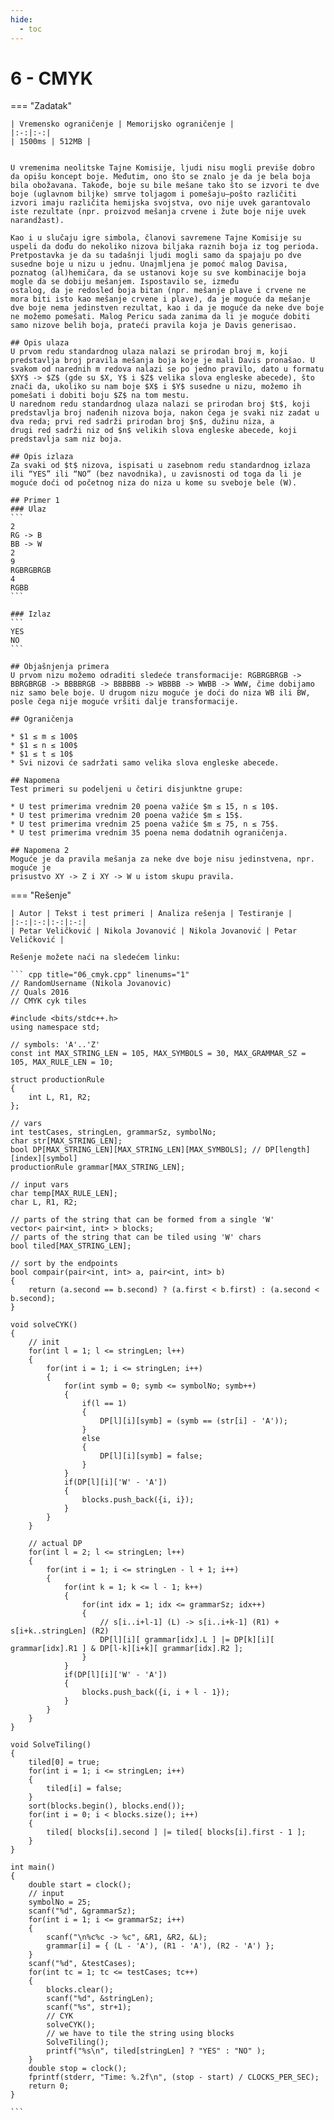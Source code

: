 ```yaml
---
hide:
  - toc
---
```


# 6 - CMYK

=== "Zadatak"
	
	| Vremensko ograničenje | Memorijsko ograničenje |
	|:-:|:-:|
	| 1500ms | 512MB |
	
	
	U vremenima neolitske Tajne Komisije, ljudi nisu mogli previše dobro da opišu koncept boje. Međutim, ono što se znalo je da je bela boja bila obožavana. Takođe, boje su bile mešane tako što se izvori te dve boje (uglavnom biljke) smrve toljagom i pomešaju—pošto različiti izvori imaju različita hemijska svojstva, ovo nije uvek garantovalo iste rezultate (npr. proizvod mešanja crvene i žute boje nije uvek narandžast).
	
	Kao i u slučaju igre simbola, članovi savremene Tajne Komisije su uspeli da dođu do nekoliko nizova biljaka raznih boja iz tog perioda. Pretpostavka je da su tadašnji ljudi mogli samo da spajaju po dve susedne boje u nizu u jednu. Unajmljena je pomoć malog Davisa, poznatog (al)hemičara, da se ustanovi koje su sve kombinacije boja mogle da se dobiju mešanjem. Ispostavilo se, između
	ostalog, da je redosled boja bitan (npr. mešanje plave i crvene ne mora biti isto kao mešanje crvene i plave), da je moguće da mešanje dve boje nema jedinstven rezultat, kao i da je moguće da neke dve boje ne možemo pomešati. Malog Pericu sada zanima da li je moguće dobiti samo nizove belih boja, prateći pravila koja je Davis generisao.
	
	## Opis ulaza
	U prvom redu standardnog ulaza nalazi se prirodan broj m, koji predstavlja broj pravila mešanja boja koje je mali Davis pronašao. U svakom od narednih m redova nalazi se po jedno pravilo, dato u formatu $XY$ -> $Z$ (gde su $X, Y$ i $Z$ velika slova engleske abecede), što znači da, ukoliko su nam boje $X$ i $Y$ susedne u nizu, možemo ih pomešati i dobiti boju $Z$ na tom mestu.
	U narednom redu standardnog ulaza nalazi se prirodan broj $t$, koji predstavlja broj nađenih nizova boja, nakon čega je svaki niz zadat u dva reda; prvi red sadrži prirodan broj $n$, dužinu niza, a
	drugi red sadrži niz od $n$ velikih slova engleske abecede, koji predstavlja sam niz boja.
	
	## Opis izlaza
	Za svaki od $t$ nizova, ispisati u zasebnom redu standardnog izlaza ili “YES” ili “NO” (bez navodnika), u zavisnosti od toga da li je moguće doći od početnog niza do niza u kome su sveboje bele (W).
	
	## Primer 1
	### Ulaz
	```
	2
	RG -> B
	BB -> W
	2
	9
	RGBRGBRGB
	4
	RGBB
	```
	
	### Izlaz
	```
	YES
	NO
	```
	
	## Objašnjenja primera
	U prvom nizu možemo odraditi sledeće transformacije: RGBRGBRGB -> BBRGBRGB -> BBBBRGB -> BBBBBB -> WBBBB -> WWBB -> WWW, čime dobijamo niz samo bele boje. U drugom nizu moguće je doći do niza WB ili BW, posle čega nije moguće vršiti dalje transformacije.
	
	## Ograničenja
	
	* $1 ≤ m ≤ 100$
	* $1 ≤ n ≤ 100$
	* $1 ≤ t ≤ 10$
	* Svi nizovi će sadržati samo velika slova engleske abecede.
	
	## Napomena
	Test primeri su podeljeni u četiri disjunktne grupe:
	
	* U test primerima vrednim 20 poena važiće $m ≤ 15, n ≤ 10$.
	* U test primerima vrednim 20 poena važiće $m ≤ 15$.
	* U test primerima vrednim 25 poena važiće $m ≤ 75, n ≤ 75$.
	* U test primerima vrednim 35 poena nema dodatnih ograničenja.
	
	## Napomena 2
	Moguće je da pravila mešanja za neke dve boje nisu jedinstvena, npr. moguće je
	prisustvo XY -> Z i XY -> W u istom skupu pravila.
	
=== "Rešenje"
	
	| Autor | Tekst i test primeri | Analiza rеšenja | Testiranje |
	|:-:|:-:|:-:|:-:|
	| Petar Veličković | Nikola Jovanović | Nikola Jovanović | Petar Veličković |
	
	Rešenje možete naći na sledećem linku: 
	
	``` cpp title="06_cmyk.cpp" linenums="1"
	// RandomUsername (Nikola Jovanovic)
	// Quals 2016
	// CMYK cyk tiles
	
	#include <bits/stdc++.h>
	using namespace std;
	
	// symbols: 'A'..'Z'
	const int MAX_STRING_LEN = 105, MAX_SYMBOLS = 30, MAX_GRAMMAR_SZ = 105, MAX_RULE_LEN = 10;
	
	struct productionRule
	{
	    int L, R1, R2;
	};
	
	// vars
	int testCases, stringLen, grammarSz, symbolNo;
	char str[MAX_STRING_LEN];
	bool DP[MAX_STRING_LEN][MAX_STRING_LEN][MAX_SYMBOLS]; // DP[length][index][symbol]
	productionRule grammar[MAX_STRING_LEN];
	
	// input vars
	char temp[MAX_RULE_LEN];
	char L, R1, R2;
	
	// parts of the string that can be formed from a single 'W'
	vector< pair<int, int> > blocks;
	// parts of the string that can be tiled using 'W' chars
	bool tiled[MAX_STRING_LEN];
	
	// sort by the endpoints
	bool compair(pair<int, int> a, pair<int, int> b)
	{
	    return (a.second == b.second) ? (a.first < b.first) : (a.second < b.second);
	}
	
	void solveCYK()
	{
	    // init
	    for(int l = 1; l <= stringLen; l++)
	    {
	        for(int i = 1; i <= stringLen; i++)
	        {
	            for(int symb = 0; symb <= symbolNo; symb++)
	            {
	                if(l == 1)
	                {
	                    DP[l][i][symb] = (symb == (str[i] - 'A'));
	                }
	                else
	                {
	                    DP[l][i][symb] = false;
	                }
	            }
	            if(DP[l][i]['W' - 'A'])
	            {
	                blocks.push_back({i, i});
	            }
	        }
	    }
	
	    // actual DP
	    for(int l = 2; l <= stringLen; l++)
	    {
	        for(int i = 1; i <= stringLen - l + 1; i++)
	        {
	            for(int k = 1; k <= l - 1; k++)
	            {
	                for(int idx = 1; idx <= grammarSz; idx++)
	                {
	                    // s[i..i+l-1] (L) -> s[i..i+k-1] (R1) + s[i+k..stringLen] (R2)
	                    DP[l][i][ grammar[idx].L ] |= DP[k][i][ grammar[idx].R1 ] & DP[l-k][i+k][ grammar[idx].R2 ];
	                }
	            }
	            if(DP[l][i]['W' - 'A'])
	            {
	                blocks.push_back({i, i + l - 1});
	            }
	        }
	    }
	}
	
	void SolveTiling()
	{
	    tiled[0] = true;
	    for(int i = 1; i <= stringLen; i++)
	    {
	        tiled[i] = false;
	    }
	    sort(blocks.begin(), blocks.end());
	    for(int i = 0; i < blocks.size(); i++)
	    {
	        tiled[ blocks[i].second ] |= tiled[ blocks[i].first - 1 ];
	    }
	}
	
	int main()
	{
	    double start = clock();
	    // input
	    symbolNo = 25;
	    scanf("%d", &grammarSz);
	    for(int i = 1; i <= grammarSz; i++)
	    {
	        scanf("\n%c%c -> %c", &R1, &R2, &L);
	        grammar[i] = { (L - 'A'), (R1 - 'A'), (R2 - 'A') };
	    }
	    scanf("%d", &testCases);
	    for(int tc = 1; tc <= testCases; tc++)
	    {
	        blocks.clear();
	        scanf("%d", &stringLen);
	        scanf("%s", str+1);
	        // CYK
	        solveCYK();
	        // we have to tile the string using blocks
	        SolveTiling();
	        printf("%s\n", tiled[stringLen] ? "YES" : "NO" );
	    }
	    double stop = clock();
	    fprintf(stderr, "Time: %.2f\n", (stop - start) / CLOCKS_PER_SEC);
	    return 0;
	}

	```
